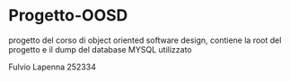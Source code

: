 # Progetto-OOSD
progetto del corso di object oriented software design,
contiene la root del progetto e il dump del database MYSQL utilizzato

Fulvio Lapenna 252334
